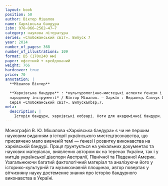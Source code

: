 ```yaml
---
layout: book
position: 50
author: Віктор Мішалов
name: Харківська бандура
isbn: 978–966–2562–47–7
category: наукова література
series: «Слобожанський світ». Випуск 7
year: 2014
number_of_pages: 368
number_of_illustrations: 109
format: B5 (170х240 мм)
paper: офсетний + крейдований
weight: 766
hardcover: true
price: 70
annotation: |
  **Мішалов Віктор**

  **Харківська бандура** : *культурологічно-мистецькі аспекти ґенези і розвитку виконавства на українському
  народному інструменті* / Віктор Мішалов. — Харків : Видавець Савчук О. О., 2013.&nbsp;— 368 с. ; 109 іл. —
  Серія «Слобожанський світ». Випуск&nbsp;7.
meta:
  description: |
    Історія бандури, харківські кобзарі. Ноти для академічної бандури. Фотографія капели бандуристів.
---
```


Монографія В. Ю. Мішалова «Харківська бандура» є чи не першим науковим виданням в історії українського
мистецтвознавства, що присвячено мало вивченій темі&nbsp;— ґенезі і розвитку виконавства на харківській
бандурі. Праця ґрунтується на унікальних документах та наукових матеріалах, виявлених автором як на теренах
України, так і у митців української діаспори Австралії, Північної та Південної Америк. Узагальнюючи багатий
фактологічний матеріал та аналізуючи його у історико-культурній та музикознавчій площинах, автор повертає
у вітчизняну науку достеменне знання про історію бандурного виконавства в Україні.
